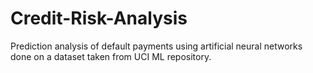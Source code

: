 # Credit-Risk-Analysis
  Prediction analysis of default payments using artificial neural networks done on a dataset taken from UCI ML repository.

